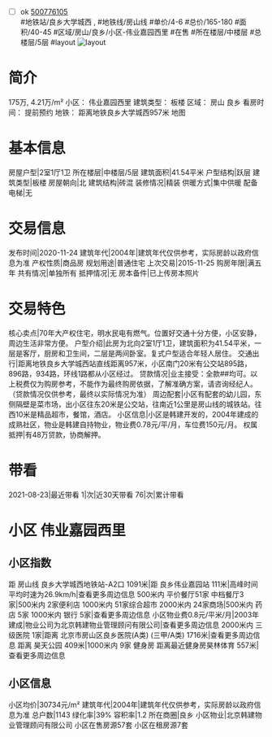 - [ ] ok [500776105](https://bj.5i5j.com/ershoufang/500776105.html)  
 #地铁站/良乡大学城西 ,  #地铁线/房山线
#单价/4-6 #总价/165-180 #面积/40-45   #区域/房山/良乡/小区-伟业嘉园西里 #在售 #所在楼层/中楼层 #总楼层/5层 #layout 
![layout](http://image2a.5i5j.com/scm/HOUSE_CUSTOMER/70927d215df54cc28b7560f82b47170c.jpg_P5.jpg) 
# 简介 
 175万,  4.21万/m² 
小区： 伟业嘉园西里
建筑类型： 板楼
区域： 房山 良乡
看房时间： 提前预约
地铁： 距离地铁良乡大学城西957米 地图
# 基本信息 
 房屋户型|2室1厅1卫
所在楼层|中楼层/5层
建筑面积|41.54平米
户型结构|跃层
建筑类型|板楼
房屋朝向|北
建筑结构|砖混
装修情况|精装
供暖方式|集中供暖
配备电梯|无
# 交易信息 
 发布时间|2020-11-24
建筑年代|2004年|建筑年代仅供参考，实际房龄以政府信息为准
产权性质|商品房
规划用途|普通住宅
上次交易|2015-11-25
购房年限|满五年
共有情况|单独所有
抵押情况|无
房本备件|已上传房本照片
# 交易特色 
 核心卖点|70年大产权住宅，明水民电有燃气。位置好交通十分方便，小区安静，周边生活非常方便。
户型介绍|此房为北向2室1厅1卫，建筑面积为41.54平米，一层是客厅，厨房和卫生间，二层是两间卧室。复式户型适合年轻人居住。
交通出行|距离地铁良乡大学城西站直线距离957米，小区南门20米有公交站895路，896路，934路，环线1路都从小区经过。
贷款情况|业主接受：全款##均可。以上税费仅为购房参考，不能作为最终购房依据，了解准确方案，请咨询经纪人。（贷款情况仅供参考，最终以实际情况为准）
周边配套|小区有配套的幼儿园，东侧隔壁是菜市场，出小区往东20米是公交站，往南近1公里是房山线的城铁站。往西10米是精品超市，餐馆，酒店。
小区信息|小区是韩建开发的，2004年建成的成熟社区，物业是韩建自持物业，物业费0.78元/平/月，车位费150元/月。
权属抵押|有48万贷款，协商解押。
# 带看 
 2021-08-23|最近带看	 1|次|近30天带看	 76|次|累计带看
# 小区 伟业嘉园西里
## 小区指数 
 距 房山线 良乡大学城西地铁站-A2口 1091米|距 良乡伟业嘉园站 111米|高峰时间平均时速为26.9km/h|查看更多周边信息
500米内 平价餐厅51家
中档餐厅3家|500米内 2家便利店
1000米内 51家综合超市
2000米内 24家商场|500米内 药店 5家
1000米内 银行 5家|查看更多周边信息
小区物业费0.8元/平米/月|2003年建成|物业公司为北京韩建物业管理顾问有限公司|查看更多周边信息
2000米内 三级医院 1家|距离 北京市房山区良乡医院(A类) (三甲/A类) 1716米|查看更多周边信息
距离 昊天公园 409米|1000米内 9家 健身房
距离最近健身房昊林体育 557米|查看更多周边信息
## 小区信息 
 小区均价|30734元/m²
建筑年代|2004年|建筑年代仅供参考，实际房龄以政府信息为准
总户数|1143
绿化率|39%
容积率|1.2
所在商圈|良乡
小区物业|北京韩建物业管理顾问有限公司
小区在售房源57套
小区在租房源7套
